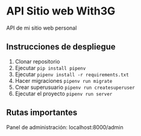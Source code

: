 # API Sitio web With3G
API de mi sitio web personal

## Instrucciones de despliegue

1. Clonar repositorio
2. Ejecutar ``pip install pipenv``
3. Ejecutar ``pipenv install -r requirements.txt``
4. Hacer migraciones ``pipenv run migrate``
5. Crear superusuario ``pipenv run createsuperuser``
6. Ejecutar el proyecto ``pipenv run server``


## Rutas importantes
Panel de administración: localhost:8000/admin


